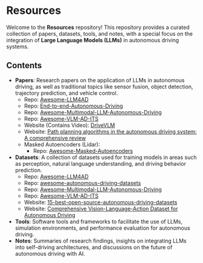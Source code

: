 # Resources

Welcome to the **Resources** repository! This repository provides a curated collection of papers, datasets, tools, and notes, with a special focus on the integration of **Large Language Models (LLMs)** in autonomous driving systems.

## Contents

- **Papers**: Research papers on the application of LLMs in autonomous driving, as well as traditional topics like sensor fusion, object detection, trajectory prediction, and vehicle control.
  - Repo: [Awesome-LLM4AD](<https://github.com/Thinklab-SJTU/Awesome-LLM4AD>)
  - Repo: [End-to-end-Autonomous-Driving](<https://github.com/OpenDriveLab/End-to-end-Autonomous-Driving?tab=readme-ov-file>)
  - Repo: [Awesome-Multimodal-LLM-Autonomous-Driving](<https://github.com/IrohXu/Awesome-Multimodal-LLM-Autonomous-Driving>)
  - Repo: [Awesome-VLM-AD-ITS](<https://github.com/ge25nab/Awesome-VLM-AD-ITS?tab=readme-ov-file>)
  - Website (Contains Video): [DriveVLM](<https://tsinghua-mars-lab.github.io/DriveVLM/>)
  - Website: [Path planning algorithms in the autonomous driving system: A comprehensive review](<https://www.sciencedirect.com/science/article/pii/S0921889024000137>)
  - Masked Autoencoders (Lidar):
    - Repo: [Awesome-Masked-Autoencoders](<https://github.com/EdisonLeeeee/Awesome-Masked-Autoencoders?tab=readme-ov-file>)
- **Datasets**: A collection of datasets used for training models in areas such as perception, natural language understanding, and driving behavior prediction.
  - Repo: [Awesome-LLM4AD](<https://github.com/Thinklab-SJTU/Awesome-LLM4AD>)
  - Repo: [awesome-autonomous-driving-datasets](<https://github.com/lhyfst/awesome-autonomous-driving-datasets>)
  - Repo: [Awesome-Multimodal-LLM-Autonomous-Driving](<https://github.com/IrohXu/Awesome-Multimodal-LLM-Autonomous-Driving>)
  - Repo: [Awesome-VLM-AD-ITS](<https://github.com/ge25nab/Awesome-VLM-AD-ITS?tab=readme-ov-file>)
  - Website: [15-best-open-source-autonomous-driving-datasets](<https://medium.com/analytics-vidhya/15-best-open-source-autonomous-driving-datasets-34324676c8d7>)
  - Website: [Comprehensive Vision-Language-Action Dataset for Autonomous Driving](<https://arxiv.org/html/2408.10845v1>)
- **Tools**: Software tools and frameworks to facilitate the use of LLMs, simulation environments, and performance evaluation for autonomous driving.
- **Notes**: Summaries of research findings, insights on integrating LLMs into self-driving architectures, and discussions on the future of autonomous driving with AI.

